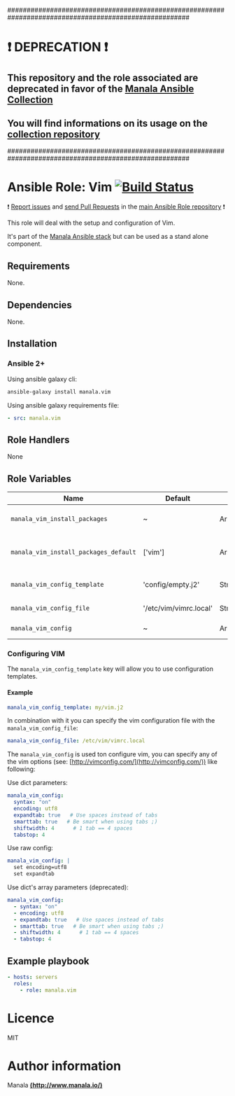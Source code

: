 #######################################################################################################

# :exclamation: DEPRECATION :exclamation:

## This repository and the role associated are deprecated in favor of the [Manala Ansible Collection](https://galaxy.ansible.com/manala/roles)

## You will find informations on its usage on the [collection repository](https://github.com/manala/ansible-roles)

#######################################################################################################

# Ansible Role: Vim [![Build Status](https://travis-ci.org/manala/ansible-role-vim.svg?branch=master)](https://travis-ci.org/manala/ansible-role-vim)

:exclamation: [Report issues](https://github.com/manala/ansible-roles/issues) and [send Pull Requests](https://github.com/manala/ansible-roles/pulls) in the [main Ansible Role repository](https://github.com/manala/ansible-roles) :exclamation:

This role will deal with the setup and configuration of Vim.

It's part of the [Manala Ansible stack](http://www.manala.io) but can be used as a stand alone component.

## Requirements

None.

## Dependencies

None.

## Installation

### Ansible 2+

Using ansible galaxy cli:

```bash
ansible-galaxy install manala.vim
```

Using ansible galaxy requirements file:

```yaml
- src: manala.vim
```

## Role Handlers

None

## Role Variables

| Name                                  | Default                | Type         | Description                            |
| ------------------------------------- | ---------------------- | ------------ | -------------------------------------- |
| `manala_vim_install_packages`         | ~                      | Array        | Dependency packages to install         |
| `manala_vim_install_packages_default` | ['vim']                | Array        | Default dependency packages to install |
| `manala_vim_config_template`          | 'config/empty.j2'      | String       | `vimrc.local` template path            |
| `manala_vim_config_file`              | '/etc/vim/vimrc.local' | String       | Configuration file path                |
| `manala_vim_config`                   | ~                      | Array/String | Configuration directives               |

### Configuring VIM

The `manala_vim_config_template` key will allow you to use configuration templates.

#### Example

```yaml
manala_vim_config_template: my/vim.j2
```
In combination with it you can specify the vim configuration file with the `manala_vim_config_file`:

```yaml
manala_vim_config_file: /etc/vim/vimrc.local
```

The `manala_vim_config` is used ton configure vim, you can specify any of the vim options (see: [http://vimconfig.com/](http://vimconfig.com/)) like following:

Use dict parameters:
```yaml
manala_vim_config:
  syntax: "on"
  encoding: utf8
  expandtab: true   # Use spaces instead of tabs
  smarttab: true   # Be smart when using tabs ;)
  shiftwidth: 4      # 1 tab == 4 spaces
  tabstop: 4
```

Use raw config:
```yaml
manala_vim_config: |
  set encoding=utf8
  set expandtab
```

Use dict's array parameters (deprecated):
```yaml
manala_vim_config:
  - syntax: "on"
  - encoding: utf8
  - expandtab: true   # Use spaces instead of tabs
  - smarttab: true   # Be smart when using tabs ;)
  - shiftwidth: 4      # 1 tab == 4 spaces
  - tabstop: 4
```

## Example playbook

```yaml
- hosts: servers
  roles:
    - role: manala.vim
```

# Licence

MIT

# Author information

Manala [**(http://www.manala.io/)**](http://www.manala.io)
